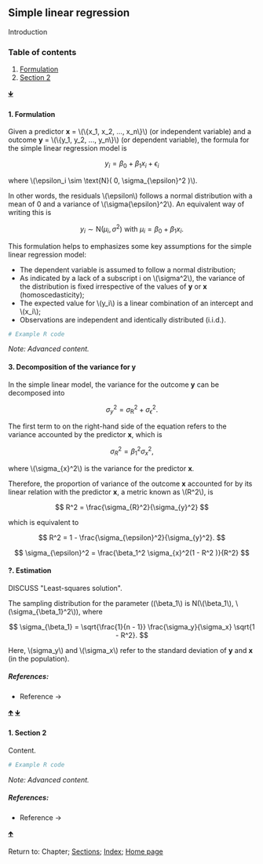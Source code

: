 <script src="https://cdn.mathjax.org/mathjax/latest/MathJax.js?config=TeX-AMS-MML_HTMLorMML" type="text/javascript"></script> 

## Simple linear regression

Introduction

<a name="TOC"></a>
### Table of contents
1. <a href="#S01">Formulation</a>
2. <a href="#S02">Section 2</a>

<a href="#END">&#129147;</a>

<a name="S01"></a>
#### 1. Formulation

Given a predictor **x** = \\(\\{x_1, x_2, ..., x_n\\}\\) (or independent variable) and a outcome **y** = \\(\\{y_1, y_2, ..., y_n\\}\\) (or dependent variable), the formula for the simple linear regression model is

$$
y_i = \beta_0 + \beta_1 x_i + \epsilon_i
$$

where \\(\epsilon_i \sim \text{N}( 0, \sigma_{\epsilon}^2 )\\).

In other words, the residuals \\(\epsilon\\) follows a normal distribution with a mean of 0 and a variance of \\(\sigma{\epsilon}^2\\). An equivalent way of writing this is

$$
y_i \sim \text{N}( \mu_i, \sigma^2 ) \text{ with } \mu_i = \beta_0 + \beta_1 x_i.
$$

This formulation helps to emphasizes some key assumptions for the simple linear regression model:

* The dependent variable is assumed to follow a normal distribution;
* As indicated by a lack of a subscript i on \\(\sigma^2\\), the variance of the distribution is fixed irrespective of the values of **y** or **x** (homoscedasticity);
* The expected value for \\(y_i\\) is a linear combination of an intercept and \\(x_i\\);
* Observations are independent and identically distributed (i.i.d.).

```R
# Example R code
```

*Note: Advanced content.*

<a name="S03"></a>
#### 3. Decomposition of the variance for **y**

In the simple linear model, the variance for the outcome **y** can be decomposed into

$$
\sigma_{y}^2 = \sigma_{\text{R}}^2 + \sigma_{\epsilon}^2.
$$

The first term to on the right-hand side of the equation refers to the variance accounted by the predictor **x**, which is

$$
\sigma_{R}^2 = \beta_1^2 \sigma_{x}^2,
$$

where \\(\sigma_{x}^2\\) is the variance for the predictor **x**.

Therefore, the proportion of variance of the outcome **x** accounted for by its linear relation with the predictor **x**, a metric known as \\(R^2\\), is

$$
R^2 = \frac{\sigma_{R}^2}{\sigma_{y}^2}
$$

which is equivalent to

$$
R^2 = 1 - \frac{\sigma_{\epsilon}^2}{\sigma_{y}^2}.
$$

$$
\sigma_{\epsilon}^2 = \frac{\beta_1^2 \sigma_{x}^2(1 - R^2 )}{R^2}
$$


#### ?. Estimation

DISCUSS "Least-squares solution".

The sampling distribution for the parameter \((\beta_1\\) is N(\\(\beta_1\\), \\(\sigma_{\beta_1}^2\\)), where

$$
\sigma_{\beta_1} = \sqrt{\frac{1}{n - 1}} \frac{\sigma_y}{\sigma_x} \sqrt{1 - R^2}.
$$

Here, \\(sigma_y\\) and \\(\sigma_x\\) refer to the standard deviation of **y** and **x** (in the population).

##### References:

* Reference &rarr;

<a href="#TOC">&#129145;</a> <a href="#END">&#129147;</a>

<a name="S02"></a>
#### 1. Section 2

Content.

```R
# Example R code
```

*Note: Advanced content.*

##### References:

* Reference &rarr;

<a href="#TOC">&#129145;</a>

<a name="END"></a>
Return to:
Chapter;
[Sections](C00_P002_Chapters.md);
[Index](C0_P000_Alphabetical.md); 
[Home page](https://rettopnivek.github.io/Tutorials_for_statistics/)

